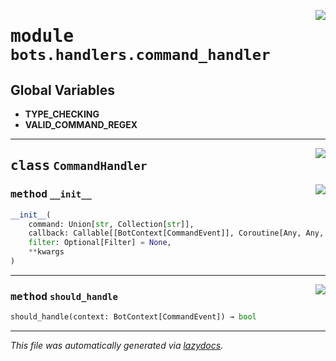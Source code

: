<!-- markdownlint-disable -->

<a href="https://github.com/switchcollab/Switch-Bots-Python-Library/tree/main/src/switch/bots/handlers/command_handler.py#L0"><img align="right" src="https://img.shields.io/badge/-source-cccccc?style=flat-square"/></a>

# <kbd>module</kbd> `bots.handlers.command_handler`




**Global Variables**
---------------
- **TYPE_CHECKING**
- **VALID_COMMAND_REGEX**


---

<a href="https://github.com/switchcollab/Switch-Bots-Python-Library/tree/main/src/switch/bots/handlers/command_handler.py#L18"><img align="right" src="https://img.shields.io/badge/-source-cccccc?style=flat-square"/></a>

## <kbd>class</kbd> `CommandHandler`




<a href="https://github.com/switchcollab/Switch-Bots-Python-Library/tree/main/src/switch/bots/handlers/command_handler.py#L19"><img align="right" src="https://img.shields.io/badge/-source-cccccc?style=flat-square"/></a>

### <kbd>method</kbd> `__init__`

```python
__init__(
    command: Union[str, Collection[str]],
    callback: Callable[[BotContext[CommandEvent]], Coroutine[Any, Any, ~ResType]],
    filter: Optional[Filter] = None,
    **kwargs
)
```








---

<a href="https://github.com/switchcollab/Switch-Bots-Python-Library/tree/main/src/switch/bots/handlers/command_handler.py#L36"><img align="right" src="https://img.shields.io/badge/-source-cccccc?style=flat-square"/></a>

### <kbd>method</kbd> `should_handle`

```python
should_handle(context: BotContext[CommandEvent]) → bool
```








---

_This file was automatically generated via [lazydocs](https://github.com/ml-tooling/lazydocs)._
